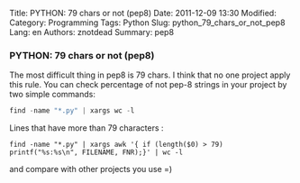 Title: PYTHON: 79 chars or not (pep8)
Date: 2011-12-09 13:30
Modified: 
Category: Programming
Tags: Python
Slug: python_79_chars_or_not_pep8
Lang: en
Authors: znotdead
Summary: pep8

### PYTHON: 79 chars or not (pep8)

The most difficult thing in pep8 is 79 chars.
I think that no one project apply this rule.
You can check percentage of not pep-8 strings in your project by two simple commands:

```python
find -name "*.py" | xargs wc -l
```
Lines that have more than 79 characters :
```
find -name "*.py" | xargs awk '{ if (length($0) > 79) printf("%s:%s\n", FILENAME, FNR);}' | wc -l
```
and compare with other projects you use =)
